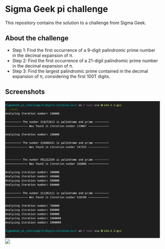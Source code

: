 # Sigma Geek pi challenge

This repository contains the solution to a challenge from Sigma Geek.

## About the challenge

- Step 1: Find the first occurrence of a 9-digit palindromic prime number in the decimal expansion of π.
- Step 2: Find the first occurrence of a 21-digit palindromic prime number in the decimal expansion of π.
- Step 3: Find the largest palindromic prime contained in the decimal expansion of π, considering the first 100T digits.


## Screenshots

![](assets/screenshot-1.png)
![](assets/screenshot-2.png)
